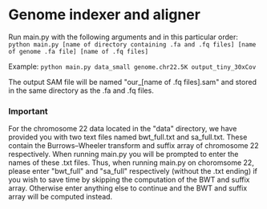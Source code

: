 # Genome indexer and aligner #

Run main.py with the following arguments and in this particular order: `python main.py [name of directory containing .fa and .fq files] [name of genome .fa file] [name of .fq files]`

Example: `python main.py data_small genome.chr22.5K output_tiny_30xCov`

The output SAM file will be named "our_[name of .fq files].sam" and stored in the same directory as the .fa and .fq files.

### Important ###

For the chromosome 22 data located in the "data" directory, we have provided you with two text files named bwt_full.txt and sa_full.txt. These contain the Burrows–Wheeler transform and suffix array of chromosome 22 respectively. When running main.py you will be prompted to enter the names of these .txt files. Thus, when running main.py on choromsome 22, please enter "bwt_full" and "sa_full" respectively (without the .txt ending) if you wish to save time by skipping the computation of the BWT and suffix array. Otherwise enter anything else to continue and the BWT and suffix array will be computed instead.